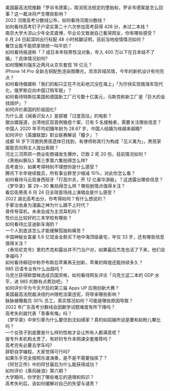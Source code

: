 美国最高法院推翻「罗诉韦德案」，取消宪法规定的堕胎权，罗诉韦德案是怎么回事？这一裁决将产生哪些影响？  
2022 河南高考分数线公布，如何看待河南分数线？  
如何看待高考钉子户梁实第二十六次参加高考获得 428 分，未过二本线？  
南京大学大凉山少年全奖直博，毕业论文致谢自己看哭网友，你有哪些感受？  
6 月 24 日起深圳出行标配 48 小时核酸证明，目前当地疫情情况如何？  
餐饮业能不能把拿铁统一叫牛奶？  
如何看待报道称「 7 成日本年轻男性没对象，年入 400 万以下在日本结不了婚」？具体情况如何?  
如何理解刘强东近两月从京东套现 18 亿元？  
iPhone 14 Pro 全新古铜配色渲染图曝光，浓浓异域风情，今年的新机设计有何亮点？  
如何看待俄媒称「我们的船只正在不光彩地沉没在海上」「为尽快实现俄海军现代化，俄罗斯应向中国订购军舰」？  
如何看待特斯拉美国和德国新工厂已亏数十亿美元，马斯克称新工厂是「巨大的金钱熔炉」？  
如何评价美国的阶级固化?  
为什么说《闻香识女人》是部被「过度高估」的电影？  
据台媒报道，台湾地区现首例猴痘个案，已有 5 名接触者，需要关注哪些信息？  
中国人 2020 年平均初婚年龄为 28.67 岁，中国人结婚为啥越来越晚?  
如何评价《英雄联盟》职业联赛解说「瞳夕」？  
成都  16 岁下河救狗男孩遗体已找到，有律师称其行为构成「见义勇为」，男孩家属能否向狗主人提出索赔？  
河北三河燕郊一商业街商铺发生爆炸，已致 2 死 20 伤，目前情况如何？  
《黑袍纠察队》第三季第六集拍得怎么样?  
高考查分，如果考得特别不理想你是什么感受？  
腾讯下半年继续裁员，所有事业群至少缩减 10%，对此你怎么看？  
如何看待马云现身西班牙「打高尔夫，开 12 亿豪华游艇」？这透露出哪些信息？  
《梦华录》第 29－30 集拍得怎么样？哪些剧情点值得关注？  
看后街男孩 6 月 24 日全球首场线上演唱会是什么感受？  
2022 湖北高考出分，你考得如何？有什么想说的？  
手冢治虫身为漫画之神为什么跟不上时代？  
骨传导耳机，未来会成为主流耳机吗？  
性价比比较好的三本学校有哪些？  
如何看待比亚迪新车海豹？  
一个人到底该怎么才能缓解孤独和痛苦？  
中国神秘女富豪 5.6 亿现金全款买下地中海顶级豪宅，年仅 33 岁，还有哪些信息值得关注？  
《泰坦尼克号》里的杰克和露丝并不门当户对，如果最后杰克也活了下来，他们会幸福吗？  
如何看待柳冠中称乔布斯后苹果再无创新，苹果的辉煌还能持续多久？  
985 日语专业有什么出路吗？  
乌克兰获得欧盟候选成员国资格，如何看待网友评论「乌克兰这二本的 GDP 水平，进 985 的群有点费劲吧」？  
如何评价华为今天开启的第三届 Apps UP 应用创新大赛？  
美国最高法院裁决纽约州限枪法案违宪，将带来哪些影响？  
脉脉被曝裁员 30% 员工，真实情况如何？可能是哪些原因导致？  
2022 年广东高考分数线会因数学试题难度有所下降吗？  
高考失利就代表「青春有悔」吗？  
《梦华录》中宋引章为什么要住到沈如琢家？真的如招娣所说是要和赵盼儿攀比吗？  
一个女孩子到底要是什么样的性格才会让所有人都满意呢？  
报专升本机构太贵了，有好的专升本网课全套推荐吗？  
高考完有必要去学车吗?  
辞职自学编程，大家觉得可行吗?  
如果乐手完全按照乐谱演奏，是不是不需要指挥了？  
《阿甘正传》中的阿甘最后为什么能获得成功？  
如何评价《乘风破浪》第六期？  
大学期间，你学到了哪些难忘的道理和知识？  
高考失利后，该如何缓解对自己的失望与谴责？  
